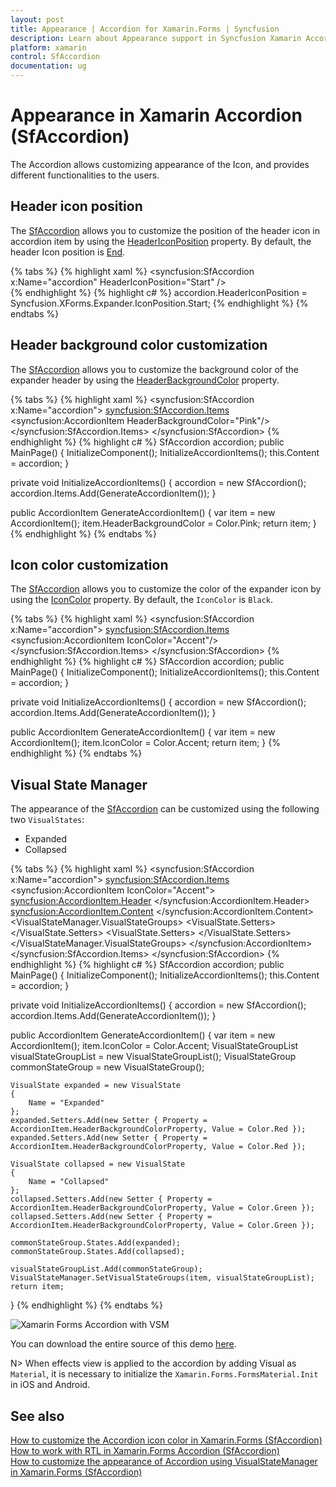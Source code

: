 ```yaml
---
layout: post
title: Appearance | Accordion for Xamarin.Forms | Syncfusion
description: Learn about Appearance support in Syncfusion Xamarin Accordion (SfAccordion) control and more details.
platform: xamarin
control: SfAccordion
documentation: ug
---
```


# Appearance in Xamarin Accordion (SfAccordion)

The Accordion allows customizing appearance of the Icon, and provides different functionalities to the users.

## Header icon position 

The [SfAccordion](https://help.syncfusion.com/cr/xamarin/Syncfusion.XForms.Accordion.SfAccordion.html) allows you to customize the position of the header icon in accordion item by using the [HeaderIconPosition](https://help.syncfusion.com/cr/xamarin/Syncfusion.XForms.Accordion.SfAccordion.html#Syncfusion_XForms_Accordion_SfAccordion_HeaderIconPosition) property. By default, the header Icon position is [End](https://help.syncfusion.com/cr/xamarin/Syncfusion.XForms.Expander.IconPosition.html#Syncfusion_XForms_Expander_IconPosition_End).  

{% tabs %}
{% highlight xaml %}
<syncfusion:SfAccordion x:Name="accordion" HeaderIconPosition="Start" />       
{% endhighlight %}
{% highlight c# %}
accordion.HeaderIconPosition = Syncfusion.XForms.Expander.IconPosition.Start;
{% endhighlight %}
{% endtabs %}

## Header background color customization

The [SfAccordion](https://help.syncfusion.com/cr/xamarin/Syncfusion.XForms.Accordion.SfAccordion.html) allows you to customize the background color of the expander header by using the [HeaderBackgroundColor](https://help.syncfusion.com/cr/xamarin/Syncfusion.XForms.Accordion.AccordionItem.html#Syncfusion_XForms_Accordion_AccordionItem_HeaderBackgroundColor) property.

{% tabs %}
{% highlight xaml %}
<syncfusion:SfAccordion x:Name="accordion">
    <syncfusion:SfAccordion.Items>
        <syncfusion:AccordionItem HeaderBackgroundColor="Pink"/>
    </syncfusion:SfAccordion.Items>
</syncfusion:SfAccordion>
{% endhighlight %}
{% highlight c# %}
SfAccordion accordion;
public MainPage()
{
    InitializeComponent();
    InitializeAccordionItems();
    this.Content = accordion;
}

private void InitializeAccordionItems()
{
    accordion = new SfAccordion();
    accordion.Items.Add(GenerateAccordionItem());
}

public AccordionItem GenerateAccordionItem()
{
    var item = new AccordionItem();
    item.HeaderBackgroundColor = Color.Pink;
    return item;
}
{% endhighlight %}
{% endtabs %}

## Icon color customization

The [SfAccordion](https://help.syncfusion.com/cr/xamarin/Syncfusion.XForms.Accordion.SfAccordion.html) allows you to customize the color of the expander icon by using the [IconColor](https://help.syncfusion.com/cr/xamarin/Syncfusion.XForms.Accordion.AccordionItem.html#Syncfusion_XForms_Accordion_AccordionItem_IconColor) property. By default, the `IconColor` is `Black`.

{% tabs %}
{% highlight xaml %}
<syncfusion:SfAccordion x:Name="accordion">
    <syncfusion:SfAccordion.Items>
        <syncfusion:AccordionItem IconColor="Accent"/>
    </syncfusion:SfAccordion.Items>
</syncfusion:SfAccordion>
{% endhighlight %}
{% highlight c# %}
SfAccordion accordion;
public MainPage()
{
    InitializeComponent();
    InitializeAccordionItems();
    this.Content = accordion;
}

private void InitializeAccordionItems()
{
    accordion = new SfAccordion();
    accordion.Items.Add(GenerateAccordionItem());
}

public AccordionItem GenerateAccordionItem()
{
    var item = new AccordionItem();
    item.IconColor = Color.Accent;
    return item;
}
{% endhighlight %}
{% endtabs %}

## Visual State Manager

The appearance of the [SfAccordion](https://help.syncfusion.com/cr/xamarin/Syncfusion.XForms.Accordion.SfAccordion.html) can be customized using the following two `VisualStates`:

* Expanded
* Collapsed

{% tabs %}
{% highlight xaml %}
<syncfusion:SfAccordion x:Name="accordion">
    <syncfusion:SfAccordion.Items>
        <syncfusion:AccordionItem IconColor="Accent">
            <syncfusion:AccordionItem.Header>
                <Grid>
                    <Label TextColor="#495F6E" Text="Cheese burger" HeightRequest="50" VerticalTextAlignment="Center"/>
                </Grid>
            </syncfusion:AccordionItem.Header>
            <syncfusion:AccordionItem.Content>
                <Grid Padding="10,10,10,10" BackgroundColor="#FFFFFF">
                    <Label TextColor="#303030" Text="Hamburger accompanied with melted cheese. The term itself is a portmanteau of the words cheese and hamburger. The cheese is usually sliced, then added a short time before the hamburger finishes cooking to allow it to melt." HeightRequest="50" VerticalTextAlignment="Center"/>
                </Grid>
            </syncfusion:AccordionItem.Content>
            <VisualStateManager.VisualStateGroups>
                <VisualStateGroupList>
                    <VisualStateGroup>
                        <VisualState Name="Expanded">
                            <VisualState.Setters>
                                <Setter Property="HeaderBackgroundColor" Value="Red"/>
                            </VisualState.Setters>
                        </VisualState>
                        <VisualState Name="Collapsed">
                            <VisualState.Setters>
                                <Setter Property="HeaderBackgroundColor" Value="Green"/>
                            </VisualState.Setters>
                        </VisualState>
                    </VisualStateGroup>
                </VisualStateGroupList>
            </VisualStateManager.VisualStateGroups>
        </syncfusion:AccordionItem>
    </syncfusion:SfAccordion.Items>
</syncfusion:SfAccordion>
{% endhighlight %}
{% highlight c# %}
SfAccordion accordion;
public MainPage()
{
    InitializeComponent();
    InitializeAccordionItems();
    this.Content = accordion;
}

private void InitializeAccordionItems()
{
    accordion = new SfAccordion();
    accordion.Items.Add(GenerateAccordionItem());
}

public AccordionItem GenerateAccordionItem()
{
    var item = new AccordionItem();
    item.IconColor = Color.Accent;
    VisualStateGroupList visualStateGroupList = new VisualStateGroupList();
    VisualStateGroup commonStateGroup = new VisualStateGroup();

    VisualState expanded = new VisualState
    {
        Name = "Expanded"
    };
    expanded.Setters.Add(new Setter { Property = AccordionItem.HeaderBackgroundColorProperty, Value = Color.Red });
    expanded.Setters.Add(new Setter { Property = AccordionItem.HeaderBackgroundColorProperty, Value = Color.Red });

    VisualState collapsed = new VisualState
    {
        Name = "Collapsed"
    };
    collapsed.Setters.Add(new Setter { Property = AccordionItem.HeaderBackgroundColorProperty, Value = Color.Green });
    collapsed.Setters.Add(new Setter { Property = AccordionItem.HeaderBackgroundColorProperty, Value = Color.Green });

    commonStateGroup.States.Add(expanded);
    commonStateGroup.States.Add(collapsed);

    visualStateGroupList.Add(commonStateGroup);
    VisualStateManager.SetVisualStateGroups(item, visualStateGroupList);
    return item;
}
{% endhighlight %}
{% endtabs %}

![Xamarin Forms Accordion with VSM](accordion_images/Accordion_VSM.png)

You can download the entire source of this demo [here](https://github.com/SyncfusionExamples/Xamarin-Accordion-VisualStateManager).

N> When effects view is applied to the accordion by adding Visual as `Material`, it is necessary to initialize the `Xamarin.Forms.FormsMaterial.Init` in iOS and Android.

## See also

[How to customize the Accordion icon color in Xamarin.Forms (SfAccordion)](https://support.syncfusion.com/kb/article/9973/how-to-customize-the-accordion-icon-color-in-xamarin-forms-sfaccordion?isInternalRefresh=False)                                                                                                                                        
[How to work with RTL in Xamarin.Forms Accordion (SfAccordion)](https://support.syncfusion.com/kb/article/9970/how-to-work-with-rtl-in-xamarin-forms-accordion-sfaccordion?isInternalRefresh=False)                                                                                                               
[How to customize the appearance of Accordion using VisualStateManager in Xamarin.Forms (SfAccordion)](https://support.syncfusion.com/kb/article/9927/how-to-customize-the-appearance-of-accordion-in-xamarinforms-sfaccordion?isInternalRefresh=False)